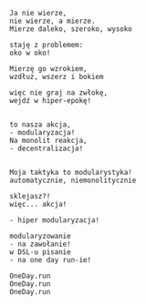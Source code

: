     Ja nie wierze,
    nie wierze, a mierze.
    Mierze daleko, szeroko, wysoko

    staję z problemem:
    oko w oko!

    Mierzę go wzrokiem,
    wzdłuż, wszerz i bokiem

    więc nie graj na zwłokę,
    wejdź w hiper-epokę!


    to nasza akcja,
    - modularyzacja!
    Na monolit reakcja, 
    - decentralizacja!


    Moja taktyka to modularystyka!
    automatycznie, niemonolitycznie

    sklejasz?!
    więc... akcja!

    - hiper modularyzacja!

    modularyzowanie 
    - na zawołanie!
    w DSL-u pisanie
    - na one day run-ie!

    OneDay.run
    OneDay.run
    OneDay.run
